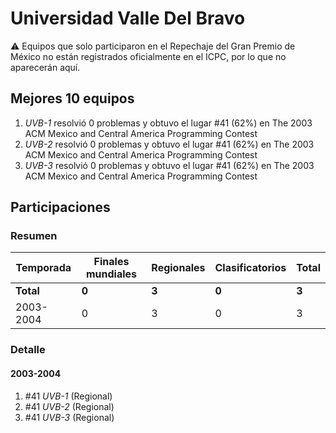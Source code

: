 # Universidad Valle Del Bravo

:warning: Equipos que solo participaron en el Repechaje del Gran Premio de México no están registrados oficialmente en el ICPC, por lo que no aparecerán aquí.

## Mejores 10 equipos

1. _UVB-1_ resolvió 0 problemas y obtuvo el lugar #41 (62%) en The 2003 ACM Mexico and Central America Programming Contest
1. _UVB-2_ resolvió 0 problemas y obtuvo el lugar #41 (62%) en The 2003 ACM Mexico and Central America Programming Contest
1. _UVB-3_ resolvió 0 problemas y obtuvo el lugar #41 (62%) en The 2003 ACM Mexico and Central America Programming Contest

## Participaciones

### Resumen

| Temporada | Finales mundiales | Regionales | Clasificatorios | Total |
| --- | --- | --- | --- | --- |
| **Total** | **0** | **3** | **0** | **3** |
| 2003-2004 | 0 | 3 | 0 | 3 |

### Detalle

#### 2003-2004

1. #41 _UVB-1_ (Regional)
1. #41 _UVB-2_ (Regional)
1. #41 _UVB-3_ (Regional)




